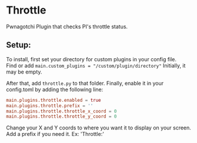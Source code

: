 # Throttle
Pwnagotchi Plugin that checks PI's throttle status.

## Setup:
To install, first set your directory for custom plugins in your config file.  
Find or add `main.custom_plugins = "/custom/plugin/directory"` Initially, it may be empty.

After that, add `throttle.py` to that folder.
Finally, enable it in your config.toml by adding the following line:

```toml
main.plugins.throttle.enabled = true
main.plugins.throttle.prefix = ''
main.plugins.throttle.throttle_x_coord = 0
main.plugins.throttle.throttle_y_coord = 0
```

Change your X and Y coords to where you want it to display on your screen.
Add a prefix if you need it. Ex: 'Throttle:'
